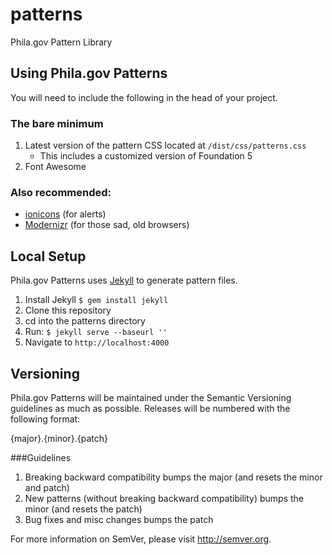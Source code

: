 # patterns

Phila.gov Pattern Library

## Using Phila.gov Patterns
You will need to include the following in the head of your project.

### The bare minimum
1. Latest version of the pattern CSS located at <code>/dist/css/patterns.css</code>
    - This includes a customized version of Foundation 5
2. Font Awesome

### Also recommended:
- <a href="http://ionicons.com/">ionicons</a> (for alerts)
- <a href="http://modernizr.com/">Modernizr</a> (for those sad, old browsers)

## Local Setup
Phila.gov Patterns uses <a href="http://jekyllrb.com/">Jekyll</a> to generate pattern files.

1. Install Jekyll <code>$ gem install jekyll</code>  
2. Clone this repository
3. cd into the patterns directory
4. Run: <code>$ jekyll serve --baseurl ''</code>
5. Navigate to <code>http://localhost:4000</code>


## Versioning

Phila.gov Patterns will be maintained under the Semantic Versioning guidelines as much as possible. Releases will be numbered with the following format:

{major}.{minor}.{patch}

###Guidelines

1. Breaking backward compatibility bumps the major (and resets the minor and patch)
2. New patterns (without breaking backward compatibility) bumps the minor (and resets the patch)
3. Bug fixes and misc changes bumps the patch


For more information on SemVer, please visit http://semver.org.
